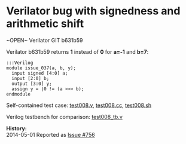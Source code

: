 
Verilator bug with signedness and arithmetic shift
==================================================

~OPEN~ Verilator GIT b631b59

Verilator b631b59 returns **1** instead of **0** for **a=-1** and **b=7**:

    :::Verilog
    module issue_037(a, b, y);
      input signed [4:0] a;
      input [2:0] b;
      output [3:0] y;
      assign y = |0 != (a >>> b);
    endmodule

Self-contained test case:
[test008.v](http://svn.clifford.at/handicraft/2014/verilatortest/test008.v),
[test008.cc](http://svn.clifford.at/handicraft/2014/verilatortest/test008.cc),
[test008.sh](http://svn.clifford.at/handicraft/2014/verilatortest/test008.sh)

Verilog testbench for comparison:
[test008_tb.v](http://svn.clifford.at/handicraft/2014/verilatortest/test008_tb.v)

**History:**  
2014-05-01 Reported as [Issue #756](www.veripool.org/issues/756-Verilator-Verilator-bug-with-signedness-and-arithmetic-shift)
